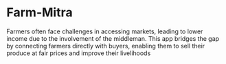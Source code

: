 # Farm-Mitra
Farmers often face challenges in accessing markets, leading to lower income due to the involvement of the  middleman. This app bridges the gap by connecting farmers directly with buyers, enabling them to sell their produce at  fair prices and improve their livelihoods
